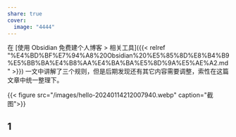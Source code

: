 ```yaml
---
share: true
cover:
  image: "4444"
---
```


在 [使用 Obsidian 免费建个人博客 > 相关工具]({{< relref "%E4%BD%BF%E7%94%A8%20Obsidian%20%E5%85%8D%E8%B4%B9%E5%BB%BA%E4%B8%AA%E4%BA%BA%E5%8D%9A%E5%AE%A2.md" >}}) 一文中讲解了三个规则，但是后期发现还有其它内容需要调整，索性在这篇文章中统一整理下。


{{< figure src="/images/hello-20240114212007940.webp" caption="截图">}}

## 1